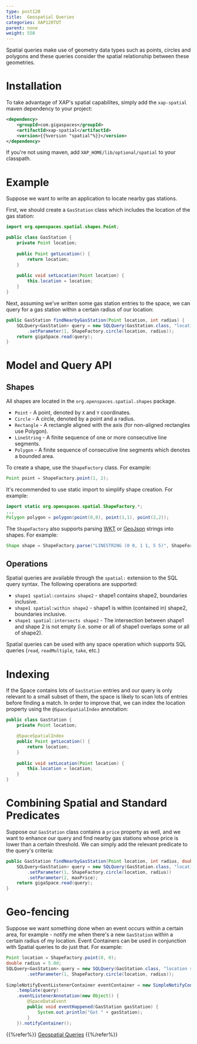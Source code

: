 ```yaml
---
type: post120
title:  Geospatial Queries
categories: XAP120TUT
parent: none
weight: 550
---
```


Spatial queries make use of geometry data types such as points, circles and polygons and these queries consider the spatial relationship between these geometries.


# Installation

To take advantage of XAP's spatial capabilites, simply add the `xap-spatial` maven dependency to your project:

```xml
<dependency>
    <groupId>com.gigaspaces</groupId>
    <artifactId>xap-spatial</artifactId>
    <version>{{%version "spatial"%}}</version>
</dependency>
```

If you're not using maven, add `XAP_HOME/lib/optional/spatial` to your classpath.



# Example

Suppose we want to write an application to locate nearby gas stations. 

First, we should create a `GasStation` class which includes the location of the gas station:

```java
import org.openspaces.spatial.shapes.Point;

public class GasStation {
	private Point location;
	
	public Point getLocation() {
	    return location;
	}
	
	public void setLocation(Point location) {
		this.location = location;
	}
}
```

Next, assuming we've written some gas station entries to the space, we can query for a gas station within a certain radius of our location:

```java
public GasStation findNearbyGasStation(Point location, int radius) {
	SQLQuery<GasStation> query = new SQLQuery(GasStation.class, "location spatial:within ?")
		.setParameter(1, ShapeFactory.circle(location, radius));
	return gigaSpace.read(query);
}
```

# Model and Query API

## Shapes

All shapes are located in the `org.openspaces.spatial.shapes` package. 

* `Point` - A point, denoted by `X` and `Y` coordinates.
* `Circle` - A circle, denoted by a point and a radius.
* `Rectangle` - A rectangle aligned with the axis (for non-aligned rectangles use Polygon).
* `LineString` - A finite sequence of one or more consecutive line segments.
* `Polygon` - A finite sequence of consecutive line segments which denotes a bounded area.

To create a shape, use the `ShapeFactory` class. For example:
```java
Point point = ShapeFactory.point(1, 2);
```

It's recommended to use static import to simplify shape creation. For example:
```java
import static org.openspaces.spatial.ShapeFactory.*;
...
Polygon polygon = polygon(point(0,0), point(1,1), point(2,2));
```

The `ShapeFactory` also supports parsing [WKT](https://en.wikipedia.org/wiki/Well-known_text) or [GeoJson](http://geojson.org/) strings into shapes. For example:
```java
Shape shape = ShapeFactory.parse("LINESTRING (0 0, 1 1, 5 5)", ShapeFormat.WKT);
```

## Operations

Spatial queries are available through the `spatial:` extension to the SQL query syntax. The following operations are supported:

* `shape1 spatial:contains shape2` - shape1 contains shape2, boundaries inclusive.
* `shape1 spatial:within shape2` - shape1 is within (contained in) shape2, boundaries inclusive.
* `shape1 spatial:intersects shape2` - The intersection between shape1 and shape 2 is not empty (i.e. some or all of shape1 overlaps some or all of shape2).

Spatial queries can be used with any space operation which supports SQL queries (`read`, `readMultiple`, `take`, etc.)

# Indexing

If the Space contains lots of `GasStation` entries and our query is only relevant to a small subset of them, the space is likely to scan lots of entries before finding a match. In order to improve that, we can index the location property using the `@SpaceSpatialIndex` annotation:

```java
public class GasStation {
	private Point location;

	@SpaceSpatialIndex
	public Point getLocation() {
	    return location;
	}
	
	public void setLocation(Point location) {
		this.location = location;
	}
}
```

# Combining Spatial and Standard Predicates

Suppose our `GasStation` class contains a `price` property as well, and we want to enhance our query and find nearby gas stations whose price is lower than a certain threshold. We can simply add the relevant predicate to the query's criteria:

```java
public GasStation findNearbyGasStation(Point location, int radius, double maxPrice) {
	SQLQuery<GasStation> query = new SQLQuery(GasStation.class, "location spatial:within ? AND price < ?")
		.setParameter(1, ShapeFactory.circle(location, radius))
		.setParameter(2, maxPrice);
	return gigaSpace.read(query);
}
```

# Geo-fencing

Suppose we want something done when an event occurs within a certain area, for example - notify me when there's a new `GasStation` within a certain radius of my location. Event Containers can be used in conjunction with Spatial queries to do just that. For example:

```java
Point location = ShapeFactory.point(0, 0);
double radius = 5.0d;
SQLQuery<GasStation> query = new SQLQuery(GasStation.class, "location spatial:within ?")
		.setParameter(1, ShapeFactory.circle(location, radius));
   
SimpleNotifyEventListenerContainer eventContainer = new SimpleNotifyContainerConfigurer(gigaSpace)
    .template(query)
    .eventListenerAnnotation(new Object() {
        @SpaceDataEvent
        public void eventHappened(GasStation gasStation) {
            System.out.println("Got " + gasStation);
        }
    }).notifyContainer();
```

{{%refer%}}
[Geospatial Queries]({{%currentjavaurl%}}/query-geospatial.html)
{{%/refer%}}
